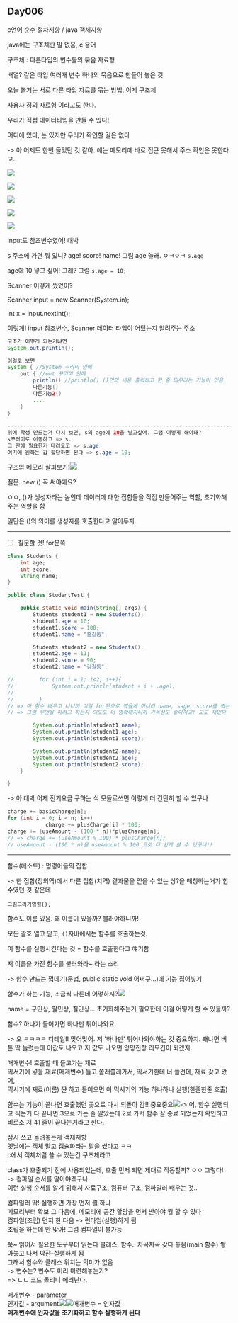 ## Day006

c언어 순수 절차지향 / java 객체지향

java에는 구조체란 말 없음, c 용어

구조체 : 다른타입의 변수들의 묶음 자료형

배열? 같은 타입 여러개 변수 하나의 묶음으로 만들어 놓은 것

오늘 볼거는 서로 다른 타입 자료를 묶는 방법, 이게 구조체

사용자 정의 자료형 이라고도 한다.

우리가 직접 데이터타입을 만들 수 있다!

어디에 있다, 는 있지만 우리가 확인할 길은 없다

-&gt; 아 어제도 한번 들었던 것 같아. 얘는 메모리에 바로 접근 못해서 주소 확인은 못한다고.

![](/assets/day05-1import.png)

![](/assets/day006-2import.png)

![](/assets/day006-3import.png)

![](/assets/day006-4import.png)

![](/assets/day006-5import.png)

input도 참조변수였어! 대박

s 주소에 가면 뭐 있니? age! score! name! 그럼 age 쓸래. ㅇㅋㅇㅋ `s.age`

age에 10 넣고 싶어! 그래? 그럼 `s.age = 10;`

Scanner 어떻게 썼었어?

Scanner input = new Scanner\(System.in\);

int x = input.nextInt\(\);

이렇게! input 참조변수, Scanner 데이터 타입이 어딨는지 알려주는 주소

```java
구조가 어떻게 되는거냐면
System.out.println();

이걸로 보면
System { //System 꾸러미 안에
    out { //out 꾸러미 안에
        println() //println() ()안의 내용 출력하고 한 줄 띄우라는 기능이 있음
        다른기능()
        다른기능2()
        ....
    }
}

---------------------------------------------------------------------------
위에 학생 만드는거 다시 보면, s의 age에 10을 넣고싶어. 그럼 어떻게 해야돼?
s꾸러미로 이동하고 => s.
그 안에 필요한거 데려오고 => s.age
여기에 원하는 값 할당하면 된다 => s.age = 10;
```

구조와 메모리 살펴보기!![](/assets/day006-7import.png)

질문. new \(\) 꼭 써야돼요?

ㅇㅇ, \(\)가 생성자라는 놈인데 데이터에 대한 집합들을 직접 만들어주는 역할, 초기화해주는 역할을 함

일단은 \(\)의 의미를 생성자를 호출한다고 알아두자.

---

* [ ] 질문할 것! for문쪽

```java
class Students {
    int age;
    int score;
    String name;
}

public class StudentTest {

    public static void main(String[] args) {
        Students student1 = new Students();
        student1.age = 10;
        student1.score = 100;
        student1.name = "홍길동";

        Students student2 = new Students();
        student2.age = 11;
        student2.score = 90;
        student2.name = "김길동";

//        for (int i = 1; i<2; i++){
//            System.out.println(student + i + .age);
//            
//        }
// => 아 함수 배우고 나니까 이걸 for문으로 찍을게 아니라 name, sage, score를 찍는 함수를 만들어서 쓰면 되겠구나!! 
// => 그럼 무엇을 하려고 하는지 의도도 더 명확해지니까 가독성도 좋아지고! 오오 재밌다 ㅋㅋㅋㅋ 

        System.out.println(student1.name);
        System.out.println(student1.age);
        System.out.println(student1.score);

        System.out.println(student2.name);
        System.out.println(student2.age);
        System.out.println(student2.score);
    }

}
```

-&gt; 아 대박 어제 전기요금 구하는 식 모듈로쓰면 이렇게 더 간단히 할 수 있구나

```java
charge += basicCharge[n];
for (int i = 0; i < n; i++)
            charge += plusCharge[i] * 100;
charge += (useAmount - (100 * n))*plusCharge[n];
// => charge += (useAmount % 100) * plusCharge[n]; 
// useAmount - (100 * n)을 useAmount % 100 으로 더 쉽게 쓸 수 있구나!!
```

---

함수\(메소드\) : 명령어들의 집합

-&gt; 한 집합\(정의역\)에서 다른 집합\(치역\) 결과물을 얻을 수 있는 상?을 매칭하는거가 함수였던 것 같은데

`그림그리기명령();`

함수도 이름 있음. 왜 이름이 있을까? 불러야하니까!

모든 괄호 열고 닫고, `()`자바에서는 함수를 호출하는것.

이 함수를 실행시킨다는 것 = 함수를 호출한다고 얘기함

저 이름을 가진 함수를 불러와라~ 라는 소리

-&gt; 함수 만드는 껍데기\(문법, public static void 어쩌구...\)에 기능 집어넣기

함수가 하는 기능, 조금씩 다른데 어떻하지?![](/assets/day006-8import.png)

name = 구민상, 팔민상, 칠민상... 초기화해주는거 필요한데 이걸 어떻게 할 수 있을까?

함수? 하나가 들어가면 하나만 튀어나와요.

-&gt; 오 ㅋㅋㅋㅋ 디테일!! 맞어맞어. 저 '하나만' 튀어나와야하는 것 중요하지. 왜냐면 버튼 딱 눌렀는데 이값도 나오고 저 값도 나오면 엉망진창 리모컨이 되겠지.

매개변수! 호출할 때 들고가는 재료  
믹서기에 넣을 재료\(매개변수\) 들고 쫄래쫄래가서, 믹서기한테 너 쓸건데, 재료 갖고 왔어,  
믹서기에 재료\(이름\) 쨘 하고 들어오면 이 믹서기의 기능 하나하나 실행\(한줄한줄 호출\)

함수는 기능이 끝나면 호출했던 곳으로 다시 되돌아 감!!  중요중요![](/assets/day006-9import.png)-&gt; 어, 함수 실행되고 찍는거 다 끝나면 3으로 가는 줄 알았는데 2로 가서 함수 잘 종료 되었는지 확인하고 비로소 저 41 줄이 끝나는거라고 한다.

잠시 쓰고 돌려놓는게 객체지향  
옛날에는 객체 말고 캡슐화라는 말을 썼다고 ㅋㅋ  
c에서 객체처럼 쓸 수 있는건 구조체라고

class가 호출되기 전에 사용되었는데, 호출 먼저 되면 제대로 작동할까? ㅇㅇ 그렇다!  
-&gt; 컴파일 순서를 알아야겠구나  
이런 실행 순서를 알기 위해서 자료구조, 컴퓨터 구조, 컴파일러 배우는 것..

컴파일러 딱! 실행하면 가장 먼저 뭘 하냐  
메모리부터 확보 그 다음에, 메모리에 공간 할당을 먼저 받아야 뭘 할 수 있다  
컴파일\(조립\) 먼저 한 다음 -&gt; 런타임\(실행\)하게 됨  
조립을 하는데 안 맞아! 그럼 컴파일이 불가능

쭉~ 읽어서 필요한 도구부터 읽는다 클래스, 함수.. 차곡차곡 갖다 놓음\(main 함수\) 쌓아놓고 나서 쨔쟌-실행하게 됨  
그래서 함수와 클래스 위치는 의미가 없음  
-&gt; 변수는? 변수도 미리 마련해놓는가?  
=&gt; ㄴㄴ 코드 돌리니 에러난다.

매개변수 - parameter  
인자값 - argument![](/assets/day006-10import.png)![](/assets/day006-11import.png)매개변수 = 인자값  
**매개변수에 인자값을 초기화하고 함수 실행하게 된다**





